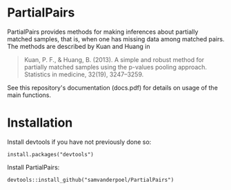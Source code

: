 # PartialPairs
PartialPairs provides methods for making inferences about partially matched samples, that is, when one has missing data among matched pairs. The methods are described by Kuan and Huang in

> Kuan, P. F., & Huang, B. (2013). A simple and robust method for partially matched samples using the p-values pooling approach. Statistics in medicine, 32(19), 3247–3259.

See this repository's documentation (docs.pdf) for details on usage of the main functions.

# Installation
Install devtools if you have not previously done so:
```
install.packages("devtools")
```
Install PartialPairs:
```
devtools::install_github("samvanderpoel/PartialPairs")
```
